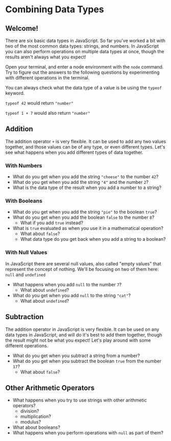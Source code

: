 # Combining Data Types

## Welcome!

There are six basic data types in JavaScript. So far you've worked a bit with two of the most common data types: strings, and numbers. In JavaScript you can also perform operations on multiple data types at once, though the results aren't always what you expect!

Open your terminal, and enter a node environment with the `node` command. Try to figure out the answers to the following questions by experimenting with different operations in the terminal.

You can always check what the data type of a value is be using the `typeof` keyword.

`typeof 42` would return `"number"`

`typeof 1 + 7` would also return `"number"`

## Addition

The addition operator `+` is very flexible. It can be used to add any two values together, and those values can be of any type, or even different types. Let's see what happens when you add different types of data together.

### With Numbers

- What do you get when you add the string `"cheese"` to the number `42`?
- What do you get when you add the string `"4"` and the number `2`?
- What is the data type of the result when you add a number to a string?

### With Booleans

- What do you get when you add the string `"pie"` to the boolean `true`?
- What do you get when you add the boolean `false` to the number `8`?
  - What if you add `true` instead?
- What is `true` evaluated as when you use it in a mathematical operation?
  - What about `false`?
  - What data type do you get back when you add a string to a boolean?

### With Null Values

In JavaScript there are several null values, also called "empty values" that represent the concept of nothing. We'll be focusing on two of them here: `null` and `undefined`

- What happens when you add `null` to the number `7`?
  - What about `undefined`?
- What do you get when you add `null` to the string `"cat"`?
  - What about `undefined`?

## Subtraction

The addition operator in JavaScript is very flexible. It can be used on any data types in JavaScript, and will do it's best to add them together, though the result might not be what you expect! Let's play around with some different operations.

- What do you get when you subtract a string from a number?
- What do you get when you subtract the boolean `true` from the number `17`?
  - What about `false`?

## Other Arithmetic Operators

- What happens when you try to use strings with other arithmetic operators?
  - division?
  - multiplication?
  - modulus?
- What about booleans?
- What happens when you perform operations with `null` as part of them?

